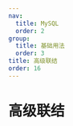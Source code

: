 ```yaml
---
nav:
  title: MySQL
  order: 2
group:
  title: 基础用法
  order: 3
title: 高级联结
order: 16
---
```


# 高级联结
